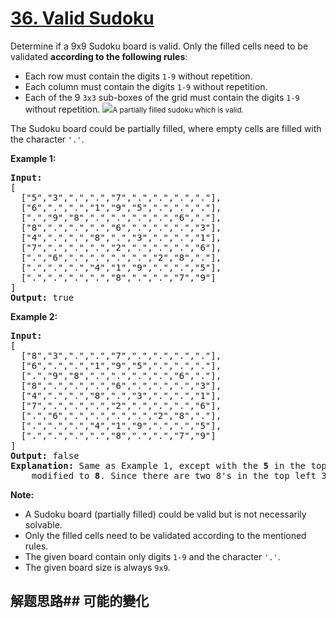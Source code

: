 # [36. Valid Sudoku](https://leetcode-cn.com/problems/valid-sudoku/)
Determine if a 9x9 Sudoku board is valid. Only the filled cells need to be validated **according to the following rules**:

- Each row must contain the digits <code>1-9</code> without repetition.
- Each column must contain the digits <code>1-9</code> without repetition.
- Each of the 9 <code>3x3</code> sub-boxes of the grid must contain the digits <code>1-9</code> without repetition.
![](https://upload.wikimedia.org/wikipedia/commons/thumb/f/ff/Sudoku-by-L2G-20050714.svg/250px-Sudoku-by-L2G-20050714.svg.png)<small>A partially filled sudoku which is valid.</small>

The Sudoku board could be partially filled, where empty cells are filled with the character <code>&#39;.&#39;</code>.

**Example 1:**


<pre><strong>Input:</strong>
[
  [&#34;5&#34;,&#34;3&#34;,&#34;.&#34;,&#34;.&#34;,&#34;7&#34;,&#34;.&#34;,&#34;.&#34;,&#34;.&#34;,&#34;.&#34;],
  [&#34;6&#34;,&#34;.&#34;,&#34;.&#34;,&#34;1&#34;,&#34;9&#34;,&#34;5&#34;,&#34;.&#34;,&#34;.&#34;,&#34;.&#34;],
  [&#34;.&#34;,&#34;9&#34;,&#34;8&#34;,&#34;.&#34;,&#34;.&#34;,&#34;.&#34;,&#34;.&#34;,&#34;6&#34;,&#34;.&#34;],
  [&#34;8&#34;,&#34;.&#34;,&#34;.&#34;,&#34;.&#34;,&#34;6&#34;,&#34;.&#34;,&#34;.&#34;,&#34;.&#34;,&#34;3&#34;],
  [&#34;4&#34;,&#34;.&#34;,&#34;.&#34;,&#34;8&#34;,&#34;.&#34;,&#34;3&#34;,&#34;.&#34;,&#34;.&#34;,&#34;1&#34;],
  [&#34;7&#34;,&#34;.&#34;,&#34;.&#34;,&#34;.&#34;,&#34;2&#34;,&#34;.&#34;,&#34;.&#34;,&#34;.&#34;,&#34;6&#34;],
  [&#34;.&#34;,&#34;6&#34;,&#34;.&#34;,&#34;.&#34;,&#34;.&#34;,&#34;.&#34;,&#34;2&#34;,&#34;8&#34;,&#34;.&#34;],
  [&#34;.&#34;,&#34;.&#34;,&#34;.&#34;,&#34;4&#34;,&#34;1&#34;,&#34;9&#34;,&#34;.&#34;,&#34;.&#34;,&#34;5&#34;],
  [&#34;.&#34;,&#34;.&#34;,&#34;.&#34;,&#34;.&#34;,&#34;8&#34;,&#34;.&#34;,&#34;.&#34;,&#34;7&#34;,&#34;9&#34;]
]
<strong>Output:</strong> true
</pre>

**Example 2:**


<pre><strong>Input:</strong>
[
  [&#34;8&#34;,&#34;3&#34;,&#34;.&#34;,&#34;.&#34;,&#34;7&#34;,&#34;.&#34;,&#34;.&#34;,&#34;.&#34;,&#34;.&#34;],
  [&#34;6&#34;,&#34;.&#34;,&#34;.&#34;,&#34;1&#34;,&#34;9&#34;,&#34;5&#34;,&#34;.&#34;,&#34;.&#34;,&#34;.&#34;],
  [&#34;.&#34;,&#34;9&#34;,&#34;8&#34;,&#34;.&#34;,&#34;.&#34;,&#34;.&#34;,&#34;.&#34;,&#34;6&#34;,&#34;.&#34;],
  [&#34;8&#34;,&#34;.&#34;,&#34;.&#34;,&#34;.&#34;,&#34;6&#34;,&#34;.&#34;,&#34;.&#34;,&#34;.&#34;,&#34;3&#34;],
  [&#34;4&#34;,&#34;.&#34;,&#34;.&#34;,&#34;8&#34;,&#34;.&#34;,&#34;3&#34;,&#34;.&#34;,&#34;.&#34;,&#34;1&#34;],
  [&#34;7&#34;,&#34;.&#34;,&#34;.&#34;,&#34;.&#34;,&#34;2&#34;,&#34;.&#34;,&#34;.&#34;,&#34;.&#34;,&#34;6&#34;],
  [&#34;.&#34;,&#34;6&#34;,&#34;.&#34;,&#34;.&#34;,&#34;.&#34;,&#34;.&#34;,&#34;2&#34;,&#34;8&#34;,&#34;.&#34;],
  [&#34;.&#34;,&#34;.&#34;,&#34;.&#34;,&#34;4&#34;,&#34;1&#34;,&#34;9&#34;,&#34;.&#34;,&#34;.&#34;,&#34;5&#34;],
  [&#34;.&#34;,&#34;.&#34;,&#34;.&#34;,&#34;.&#34;,&#34;8&#34;,&#34;.&#34;,&#34;.&#34;,&#34;7&#34;,&#34;9&#34;]
]
<strong>Output:</strong> false
<strong>Explanation:</strong> Same as Example 1, except with the <strong>5</strong> in the top left corner being 
    modified to <strong>8</strong>. Since there are two 8&#39;s in the top left 3x3 sub-box, it is invalid.
</pre>

**Note:**


- A Sudoku board (partially filled) could be valid but is not necessarily solvable.
- Only the filled cells need to be validated according to the mentioned rules.
- The given board contain only digits <code>1-9</code> and the character <code>&#39;.&#39;</code>.
- The given board size is always <code>9x9</code>.
## 解题思路## 可能的變化